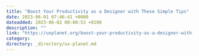```yaml
---
title: "Boost Your Productivity as a Designer with These Simple Tips"
date: 2023-06-01 07:46:41 +0000
dateadded: 2023-06-02 00:00:53 +0100
description: ""
link: "https://uxplanet.org/boost-your-productivity-as-a-designer-with-these-simple-tips-be504c76e627?source=rss----819cc2aaeee0---4"
category:
directory: _directory/ux-planet.md
---
```

